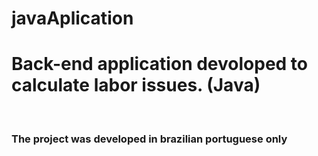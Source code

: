 # javaAplication
<h1>Back-end application devoloped to calculate labor issues. (Java) </h1><br>
<h3> The project was developed in brazilian portuguese only </h3>
